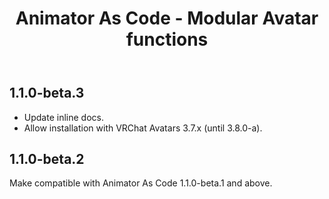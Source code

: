 ﻿---
title: Animator As Code - Modular Avatar functions
---

## 1.1.0-beta.3

- Update inline docs.
- Allow installation with VRChat Avatars 3.7.x (until 3.8.0-a).

## 1.1.0-beta.2

Make compatible with Animator As Code 1.1.0-beta.1 and above.
